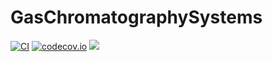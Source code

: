 # GasChromatographySystems

[![CI](https://github.com/JanLeppert/GasChromatographySystems.jl/actions/workflows/ci.yml/badge.svg)](https://github.com/JanLeppert/GasChromatographySystems.jl/actions/workflows/ci.yml)
[![codecov.io](http://codecov.io/github/GasChromatographyToolbox/GasChromatographySystems.jl/coverage.svg?branch=main)](http://codecov.io/github/JanLeppert/GasChromatographySystems.jl?branch=main)
[![](https://img.shields.io/badge/docs-stable-blue.svg)](https://JanLeppert.github.io/GasChromatographySystems.jl/stable)
